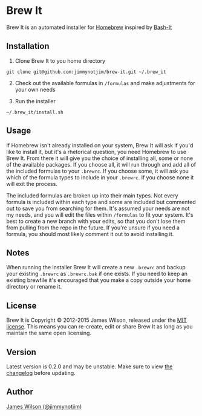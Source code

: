 # Brew It

Brew It is an automated installer for [Homebrew][1] inspired by [Bash-It][2]


## Installation

1. Clone Brew It to you home directory

  ```
  git clone git@github.com:jimmynotjim/brew-it.git ~/.brew_it
  ```

2. Check out the available formulas in `/formulas` and make adjustments for your own needs

3. Run the installer

  ```
  ~/.brew_it/install.sh
  ```


## Usage

If Homebrew isn't already installed on your system, Brew It will ask if you'd like to install it, but it's a rhetorical question, you need Homebrew to use Brew It. From there it will give you the choice of installing all, some or none of the available packages. If you choose all, it will run through and add all of the included formulas to your `.brewrc`. If you choose some, it will ask you which of the formula types to include in your `.brewrc`. If you choose none it will exit the process.

The included formulas are broken up into their main types. Not every formula is included within each type and some are included but commented out to save you from searching for them. It's assumed your needs are not my needs, and you will edit the files within `/formulas` to fit your system. It's best to create a new branch with your edits, so that you don't lose them from pulling from the repo in the future. If you're unsure if you need a formula, you should most likely comment it out to avoid installing it.


## Notes

When running the installer Brew It will create a new `.brewrc` and backup your existing `.brewrc` as `.brewrc.bak` if one exists. If you need to keep an existing brewfile it's encouraged that you make a copy outside your home directory or rename it.


## License

Brew It is Copyright &copy; 2012-2015 James Wilson, released under the [MIT license][3]. This means you can re-create, edit or share Brew It as long as you maintain the same open licensing.


## Version

Latest version is 0.2.0 and may be unstable. Make sure to view [the changelog][4] before updating.


## Author

[James Wilson (@jimmynotjim)][5]

[1]: http://brew.sh/
[2]: https://github.com/revans/bash-it
[3]: https://github.com/jimmynotjim/brew-it/blob/master/LICENSE-MIT
[4]: https://github.com/jimmynotjim/brew-it/blob/master/CHANGELOG.md
[5]: http://github.com/jimmynotjim
